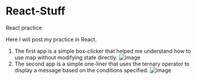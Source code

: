 # React-Stuff
React practice


Here I will post my practice in React.

1) The first app is a simple box-clicker that helped me understand how to use map without modifying state directly.
![image](https://github.com/Kefirchik99/React-Stuff/assets/92721458/9eac81bf-7789-466e-b702-2bddac5c4180)
2) The second app is a simple one-liner that uses the ternary operator to display a message based on the conditions specified.
![image](https://github.com/Kefirchik99/React-Stuff/assets/92721458/52673c9d-561b-4842-803c-6dd7b1aceb68)

